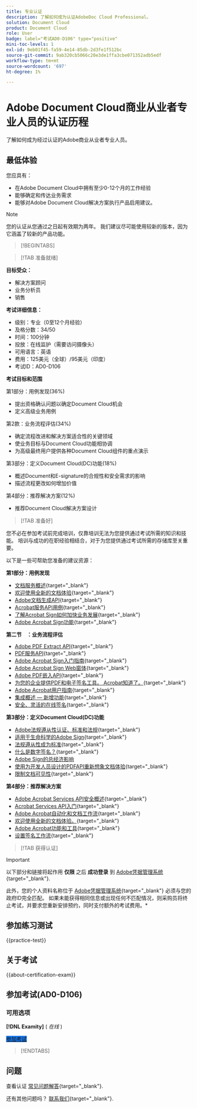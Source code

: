 ```yaml
---
title: 专业认证
description: 了解如何成为认证AdobeDoc Cloud Professional。
solution: Document Cloud
product: Document Cloud
role: User
badge: label="考试AD0-D106" type="positive"
mini-toc-levels: 1
exl-id: 9eb01f45-fa59-4e14-85db-2d3fe1f512bc
source-git-commit: 9ab320cb5066c20e3de1ffa3cbe071352adb5edf
workflow-type: tm+mt
source-wordcount: '697'
ht-degree: 1%

---
```


# Adobe Document Cloud商业从业者专业人员的认证历程

了解如何成为经过认证的Adobe商业从业者专业人员。

## 最低体验

您应具有：

* 在Adobe Document Cloud中拥有至少0-12个月的工作经验
* 能够确定和传达业务需求
* 能够对Adobe Document Cloud解决方案执行产品启用建议。

>[!NOTE]
>
>您的认证从您通过之日起有效期为两年。 我们建议尽可能使用较新的版本，因为它涵盖了较新的产品功能。

>[!BEGINTABS]

>[!TAB 准备就绪]

**目标受众：**

* 解决方案顾问
* 业务分析员
* 销售

**考试详细信息：**

* 级别：专业（0至12个月经验）
* 及格分数：34/50
* 时间：100分钟
* 投放：在线监护（需要访问摄像头）
* 可用语言：英语
* 费用：125美元（全球）/95美元（印度）
* 考试ID：AD0-D106

**考试目标和范围**

第1部分：用例发现(36%)

* 提出资格确认问题以确定Document Cloud机会
* 定义高级业务用例

第2款：业务流程评估(34%)

* 确定流程改进和解决方案适合性的关键领域
* 使业务目标与Document Cloud功能相协调
* 为高级最终用户提供各种Document Cloud组件的重点演示

第3部分：定义Document Cloud(DC)功能(18%)

* 概述Document和E-signature的合规性和安全需求的影响
* 描述流程更改如何增加价值

第4部分：推荐解决方案(12%)

* 推荐Document Cloud解决方案设计

>[!TAB 准备好]

您不必在参加考试前完成培训，仅靠培训无法为您提供通过考试所需的知识和技能。 培训与成功的在职经验相结合，对于为您提供通过考试所需的存储库至关重要。

以下是一些可帮助您准备的建议资源：

**第1部分：用例发现**

* [文档服务概述](https://developer.adobe.com/document-services/docs/overview/){target="_blank"}
* [欢迎使用全新的文档体验](https://www.adobe.com/documentcloud.html){target="_blank"}
* [Adobe文档生成API](https://developer.adobe.com/document-services/apis/doc-generation){target="_blank"}
* [Acrobat服务API用例](https://developer.adobe.com/document-services/use-cases/agreements-and-contracts/legal-contracts/){target="_blank"}
* [了解Acrobat Sign如何加快业务发展](https://www.adobe.com/sign.html){target="_blank"}
* [Adobe Acrobat Sign功能](https://www.adobe.com/sign/features.html){target="_blank"}

**第二节　：业务流程评估**

* [Adobe PDF Extract API](https://developer.adobe.com/document-services/apis/pdf-extract/){target="_blank"}
* [PDF服务API](https://developer.adobe.com/document-services/docs/apis/){target="_blank"}
* [Adobe Acrobat Sign入门指南](https://helpx.adobe.com/sign/using/get-started-guide.html){target="_blank"}
* [Adobe Acrobat Sign Web窗体](https://helpx.adobe.com/sign/config/web-forms.html){target="_blank"}
* [Adobe PDF嵌入API](https://developer.adobe.com/document-services/apis/pdf-embed/){target="_blank"}
* [为您的企业提供PDF和电子签名工具。 Acrobat知道了。](https://www.adobe.com/acrobat/business.html){target="_blank"}
* [Adobe Acrobat用户指南](https://helpx.adobe.com/acrobat/user-guide.html){target="_blank"}
* [集成概述 — 新增功能](https://experienceleague.adobe.com/docs/document-cloud-learn/sign-learning-hub/integrations/integrations-overview.html#what%E2%80%99s-new){target="_blank"}
* [安全、灵活的在线签名](https://www.adobe.com/sign/online-signature.html){target="_blank"}

**第3部分：定义Document Cloud(DC)功能**

* [Adobe法规遵从性认证、标准和法规](https://www.adobe.com/trust/compliance/compliance-list.html){target="_blank"}
* [适用于生命科学的Adobe Sign](https://www.adobe.com/content/dam/dx-dc/en/pdfs/adobe-sign-life-sciences-solution-brief-ue.pdf){target="_blank"}
* [法规遵从性成为标准](https://www.adobe.com/documentcloud/resources/compliance.html){target="_blank"}
* [什么是数字签名？](https://www.adobe.com/sign/digital-signatures.html){target="_blank"}
* [Adobe Sign的总经济影响](https://www.adobe.com/content/dam/dx-dc/pdf/total-economic-impact-adobe-sign-ue.pdf)
* [使用为开发人员设计的PDFAPI重新想象文档体验](https://developer.adobe.com/document-services){target="_blank"}
* [限制文档可见性](https://helpx.adobe.com/sign/using/limited-document-visibility.html){target="_blank"}

**第4部分：推荐解决方案**

* [Adobe Acrobat Services API安全概述](https://www.adobe.com/content/dam/cc/en/trust-center/ungated/whitepapers/doc-cloud/adobe-document-services-security-overview.pdf){target="_blank"}
* [Acrobat Services API入门](https://documentservices.adobe.com/dc-integration-creation-app-cdn/main.html){target="_blank"}
* [Adobe Acrobat自动化和文档工作流](https://helpx.adobe.com/acrobat/kb/automation-and-document-workflows.html){target="_blank"}
* [欢迎使用全新的文档体验。](https://www.adobe.com/documentcloud.html){target="_blank"}
* [Adobe Acrobat功能和工具](https://www.adobe.com/acrobat/features.html){target="_blank"}
* [设置签名工作流](https://helpx.adobe.com/ca/sign/using/workflow-designer-signature-workflow.html){target="_blank"}

>[!TAB 获得认证]

>[!IMPORTANT]
>
>以下部分和链接将起作用 **仅限**  之后 **成功登录** 到 [Adobe凭据管理系统](https://www.certmetrics.com/adobe){target="_blank"}.
>
>此外，您的个人资料名称位于 [Adobe凭据管理系统](https://www.certmetrics.com/adobe){target="_blank"} 必须与您的政府ID完全匹配。 如果未能获得相同信息或出现任何不匹配情况，则采购员将终止考试，并要求您重新安排预约，同时支付额外的考试费用。*


## 参加练习测试

{{practice-test}}

## 关于考试

{{about-certification-exam}}

## 参加考试(AD0-D106)

### 可用选项

**[!DNL Examity]** ( *在线* )

<a href="https://www.certmetrics.com/adobe/candidate/examity_sso.aspx?eid=AD0-D106" target="_blank" class="spectrum-Button spectrum-Button--fill spectrum-Button--accent spectrum-Button--sizeM is-margin-bottom-big-big at-element-click-tracking" style="background-color:#1473E6">

<span class="spectrum-Button-label has-no-wrap">
   参加考试
</span>
</a>

>[!ENDTABS]

## 问题

查看认证 [常见问题解答](https://experienceleague.adobe.com/docs/certification/certification/faq.html){target="_blank"}.

还有其他问题吗？ [联系我们](mailto:certif@adobe.com){target="_blank"}.

